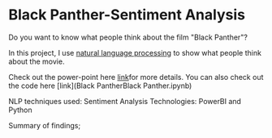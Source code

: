 # Black Panther-Sentiment Analysis 
Do you want to know what people think about the film "Black Panther"?

In this project, I use [natural language processing](Wikipedia) to show what people think about the movie.

Check out the power-point  here [link]()for more details. You can also check out the code here [link](Black PantherBlack Panther.ipynb)

NLP techniques used: Sentiment Analysis
Technologies: PowerBI  and Python

Summary of findings;
